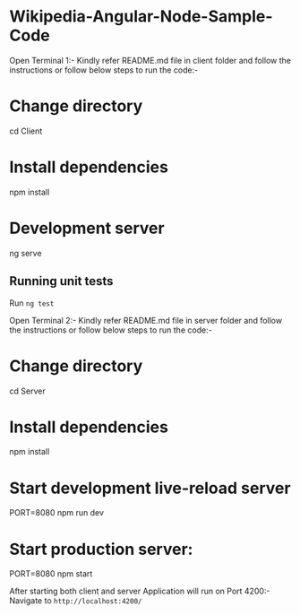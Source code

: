 # Wikipedia-Angular-Node-Sample-Code

Open Terminal 1:-
Kindly refer README.md file in client folder and follow the instructions or follow below steps to run the code:-

# Change directory
cd Client

# Install dependencies
npm install

# Development server
ng serve

## Running unit tests
Run `ng test`

Open Terminal 2:-
Kindly refer README.md file in server folder and follow the instructions or follow below steps to run the code:-

# Change directory
cd Server

# Install dependencies
npm install

# Start development live-reload server
PORT=8080 npm run dev

# Start production server:
PORT=8080 npm start

After starting both client and server Application will run on Port 4200:-
 Navigate to `http://localhost:4200/`